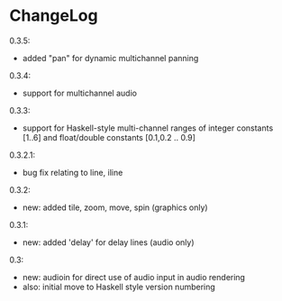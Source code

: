 # ChangeLog

0.3.5:
- added "pan" for dynamic multichannel panning

0.3.4:
- support for multichannel audio

0.3.3:

- support for Haskell-style multi-channel ranges of integer constants [1..6] and float/double constants [0.1,0.2 .. 0.9]

0.3.2.1:

- bug fix relating to line, iline

0.3.2:

- new: added tile, zoom, move, spin (graphics only)

0.3.1:

- new: added 'delay' for delay lines (audio only)

0.3:

- new: audioin for direct use of audio input in audio rendering
- also: initial move to Haskell style version numbering
